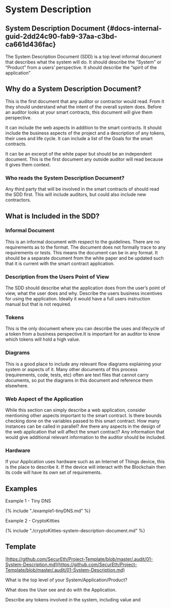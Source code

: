 # System Description

## System Description Document {#docs-internal-guid-2dd24c90-fab9-37aa-c3bd-ca661d436fac}

The System Description Document \(SDD\) is a top level informal document that describes what the system will do. It should describe the “System” or “Product” from a users’ perspective.  It should describe the “spirit of the application”

## Why do a System Description Document?

This is the first document that any auditor or contractor would read.  From it they should understand what the intent of the overall system does.  Before an auditor looks at your smart contracts, this document will give them perspective.  


It can include the web aspects in addition to the smart contracts. It should include the business aspects of the project and a description of any tokens, their uses and life cycle.  It can include a list of the Goals for the smart contracts.  


It can be an excerpt of the white paper but should be an independent document.  This is the first document any outside auditor will read because it gives them context.

### Who reads the System Description Document?

Any third party that will be involved in the smart contracts of should read the SDD first.  This will include auditors, but could also include new contractors.

## What is Included in the SDD?

### Informal Document

This is an informal document with respect to the guidelines.  There are no requirements as to the format. The document does not formally trace to any requirements or tests.  This means the document can be in any format. It should be a separate document from the white paper and be updated such that it is current with the smart contract application.

### Description from the Users Point of View

The SDD should describe what the application does from the user’s point of view, what the user does and why. Describe the users business incentives for using the application.  Ideally it would have a full users instruction manual but that is not required.

### Tokens

This is the only document where you can describe the uses and lifecycle of a token from a business perspective.It is important for an auditor to know which tokens will hold a high value.

### Diagrams

This is a good place to include any relevant flow diagrams explaining your system or aspects of it.  Many other documents of this process \(requirements, code, tests, etc\) often are text files that cannot carry documents, so put the diagrams in this document and reference them elsewhere.

### Web Aspect of the Application

While this section can simply describe a web application, consider mentioning other aspects important to the smart contract. Is there bounds checking done on the variables passed to this smart contract. How many instances can be called in parallel? Are there any aspects in the design of the web application that will affect the smart contract? Any information that would give additional relevant information to the auditor should be included.

### Hardware

If your Application uses hardware such as an Internet of Things device, this is the place to describe it. If the device will interact with the Blockchain then its code will have its own set of requirements.

## Examples

Example 1 - Tiny DNS

{% include "./example1-tinyDNS.md" %}

Example 2 - CryptoKitties

{% include "./cryptoKitties-system-description-document.md" %}

## Template

[https://github.com/SecurEth/Project-Template/blob/master/.audit/01-System-Description.md](https://github.com/SecurEth/Project-Template/blob/master/.audit/01-System-Description.md)  
  


What is the top level of your System/Application/Product?

What does the User see and do with the Application.

Describe any tokens involved in the system, including value and  

